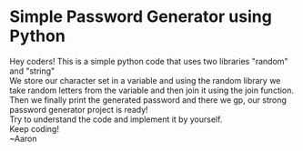 # Simple Password Generator using Python
Hey coders! This is a simple python code that uses two libraries "random" and "string"
<br>
We store our character set in a variable and using the random library we take random letters from the variable and then join it using the join function.
<br>
Then we finally print the generated password and there we gp, our strong password generator project is ready!
<br>
Try to understand the code and implement it by yourself.
<br>
Keep coding!
<br>
~Aaron
